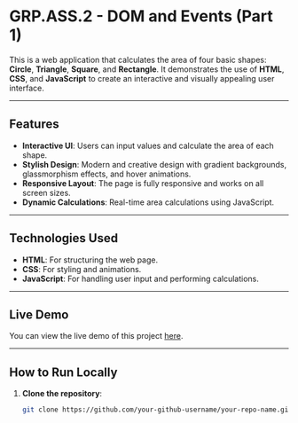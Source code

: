 # GRP.ASS.2 - DOM and Events (Part 1)

This is a web application that calculates the area of four basic shapes: **Circle**, **Triangle**, **Square**, and **Rectangle**. It demonstrates the use of **HTML**, **CSS**, and **JavaScript** to create an interactive and visually appealing user interface.

---

## **Features**

- **Interactive UI**: Users can input values and calculate the area of each shape.
- **Stylish Design**: Modern and creative design with gradient backgrounds, glassmorphism effects, and hover animations.
- **Responsive Layout**: The page is fully responsive and works on all screen sizes.
- **Dynamic Calculations**: Real-time area calculations using JavaScript.

---

## **Technologies Used**

- **HTML**: For structuring the web page.
- **CSS**: For styling and animations.
- **JavaScript**: For handling user input and performing calculations.

---

## **Live Demo**

You can view the live demo of this project [here](https://your-github-username.github.io/your-repo-name/).

---

## **How to Run Locally**

1. **Clone the repository**:
   ```bash
   git clone https://github.com/your-github-username/your-repo-name.git
